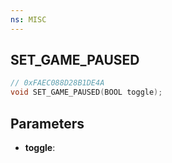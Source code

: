 ```yaml
---
ns: MISC
---
```

## SET_GAME_PAUSED

```c
// 0xFAEC088D28B1DE4A
void SET_GAME_PAUSED(BOOL toggle);
```

## Parameters
* **toggle**:
